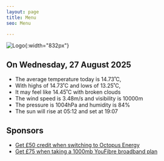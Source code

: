 ```yaml
---
layout: page
title: Menu
seo: Menu

---
```


![Logo](/images/logo.jpg){:width="832px"}

<!-- weather_marker starts -->
## On Wednesday, 27 August 2025

- The average temperature today is 14.73˚C,
- With highs of 14.73˚C and lows of 13.25˚C,
- It may feel like 14.45˚C with broken clouds
- The wind speed is 3.48m/s and visibility is 10000m
- The pressure is 1004hPa and humidity is 84%
- The sun will rise at 05:12 and set at 19:07

<!-- weather_marker ends -->

## Sponsors

- [Get £50 credit when switching to Octopus Energy](https://bit.ly/3oD1nnS)
- [Get £75 when taking a 1000mb YouFibre broadband plan](https://aklam.io/91zWhU?)
